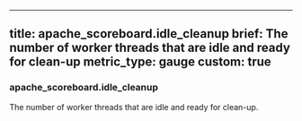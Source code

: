 
---
title: apache_scoreboard.idle_cleanup
brief: The number of worker threads that are idle and ready for clean-up
metric_type: gauge
custom: true
---
### apache_scoreboard.idle_cleanup

The number of worker threads that are idle and ready for clean-up.
